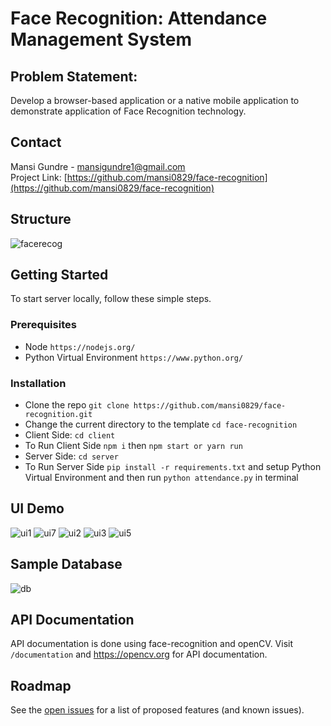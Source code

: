 # Face Recognition: Attendance Management System

## Problem Statement:

Develop a browser-based application or a native mobile application to demonstrate application of Face Recognition technology.

## Contact

Mansi Gundre - [mansigundre1@gmail.com](mailto:mansigundre1@gmail.com)</br>
Project Link: [https://github.com/mansi0829/face-recognition](https://github.com/mansi0829/face-recognition)

## Structure
![facerecog](https://user-images.githubusercontent.com/81025790/196237360-c55108b0-4802-44ec-8fee-9a4df3d35704.png)

## Getting Started

To start server locally, follow these simple steps.

### Prerequisites

- Node
  `https://nodejs.org/`
- Python Virtual Environment
  `https://www.python.org/`

### Installation

- Clone the repo `git clone https://github.com/mansi0829/face-recognition.git`
- Change the current directory to the template `cd face-recognition`
- Client Side: `cd client`
- To Run Client Side `npm i` then `npm start or yarn run`
- Server Side: `cd server`
- To Run Server Side `pip install -r requirements.txt` and setup Python Virtual Environment and then run `python attendance.py` in terminal

## UI Demo

![ui1](https://user-images.githubusercontent.com/81025790/196237065-b89a5829-7954-4df2-a416-6255ce58d03a.png)
![ui7](https://user-images.githubusercontent.com/81025790/196237174-3ed5e72f-ba74-43d0-b177-e7cf9d6118d4.png)
![ui2](https://user-images.githubusercontent.com/81025790/196237188-5d1593ad-1979-4c7e-8720-3aacc7a490f6.png)
![ui3](https://user-images.githubusercontent.com/81025790/196237202-912bfa7d-ea2a-43e3-93c7-cea711cdfa27.png)
![ui5](https://user-images.githubusercontent.com/81025790/196237226-412d3578-d385-49c7-958c-c29cde0f63e6.png)


## Sample Database
![db](https://user-images.githubusercontent.com/81025790/196237528-954be24e-b546-4557-bc69-1654bb1eb23c.png)



## API Documentation
API documentation is done using face-recognition and openCV. Visit `/documentation` and <a href="https://opencv.org/">https://opencv.org</a> for API documentation.

## Roadmap

See the [open issues](https://github.com/mansi0829/face-recognition/issues) for a list of proposed features (and known issues).
